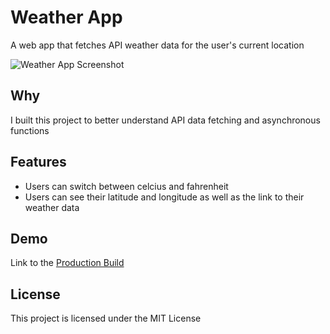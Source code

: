 # Weather App
A web app that fetches API weather data for the user's current location

![Weather App Screenshot](https://bstefansen.github.io/Portfolio/images/weather.JPG)

## Why
I built this project to better understand API data fetching and asynchronous functions

## Features
- Users can switch between celcius and fahrenheit
- Users can see their latitude and longitude as well as the link to their weather data

## Demo
Link to the <a target="_blank" href="https://bstefansen.github.io/weather-app/">Production Build</a>

## License
This project is licensed under the MIT License
